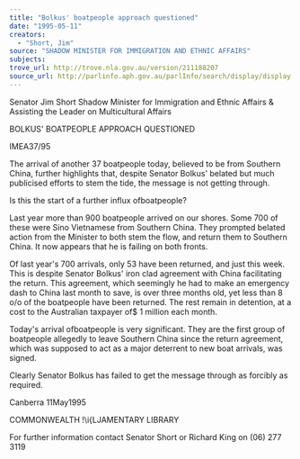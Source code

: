```yaml
---
title: "Bolkus' boatpeople approach questioned"
date: "1995-05-11"
creators:
  - "Short, Jim"
source: "SHADOW MINISTER FOR IMMIGRATION AND ETHNIC AFFAIRS"
subjects:
trove_url: http://trove.nla.gov.au/version/211188207
source_url: http://parlinfo.aph.gov.au/parlInfo/search/display/display.w3p;query=Id%3A%22media/pressrel/2985557%22
---
```


  Senator Jim Short  Shadow Minister for Immigration  and Ethnic Affairs  &  Assisting the Leader on Multicultural Affairs 

  BOLKUS' BOATPEOPLE APPROACH QUESTIONED 

  IMEA37/95 

  The arrival of another 37 boatpeople today, believed to be from Southern China,  further highlights that, despite Senator Bolkus' belated but much publicised  efforts to stem the tide, the message is not getting through. 

  Is this the start of a further influx ofboatpeople? 

  Last year more than 900 boatpeople arrived on our shores. Some 700 of these  were Sino Vietnamese from Southern China. They prompted belated action from  the Minister to both stem the flow, and return them to Southern China. It now  appears that he is failing on both fronts. 

  Of last year's 700 arrivals, only 53 have been returned, and just this week. This is  despite Senator Bolkus' iron clad agreement with China facilitating the return.  This agreement, which seemingly he had to make an emergency dash to China  last month to save, is over three months old, yet less than 8 o/o of the boatpeople  have been returned. The rest remain in detention, at a cost to the Australian  taxpayer of$ 1 million each month. 

  Today's arrival ofboatpeople is very significant. They are the first group of  boatpeople allegedly to leave Southern China since the return agreement, which  was supposed to act as a major deterrent to new boat arrivals, was signed. 

  Clearly Senator Bolkus has failed to get the message through as forcibly as  required. 

   

  Canberra  11May1995 

  COMMONWEALTH  !\i{LJAMENTARY LIBRARY 

  For further information contact Senator Short or Richard King on (06) 277 3119 

